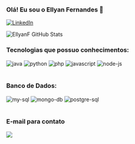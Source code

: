 ### Olá! Eu sou o Ellyan Fernandes 👋

[![LinkedIn](https://img.shields.io/badge/LinkedIn-0077B5?style=for-the-badge&logo=linkedin&logoColor=white)](https://www.linkedin.com/in/ellyan-fernandes/)


![EllyanF GitHub Stats](https://github-readme-stats.vercel.app/api?username=EllyanF&show_icons=true&theme=onedark)

### Tecnologias que possuo conhecimentos:

<div style ="display inline_block">

<img align="center" alt="java" src="https://img.shields.io/badge/Java-ED8B00?style=for-the-badge&logo=openjdk&logoColor=white"/>

<img align="center" alt="python" src="https://img.shields.io/badge/Python-3776AB?style=for-the-badge&logo=python&logoColor=white">

<img align="center" alt="php" src="https://img.shields.io/badge/PHP-777BB4?style=for-the-badge&logo=php&logoColor=white">

<img align="center" alt="javascript" src="https://img.shields.io/badge/JavaScript-F7DF1E?style=for-the-badge&logo=javascript&logoColor=black">

<img align="center" alt="node-js" src="https://img.shields.io/badge/Node.js-43853D?style=for-the-badge&logo=node.js&logoColor=white">

</div><br/>

### Banco de Dados:

<div style="display inline_block">

<img align="center" alt="my-sql" src="https://img.shields.io/badge/MySQL-005C84?style=for-the-badge&logo=mysql&logoColor=white"/>

<img align="center" alt="mongo-db" src="https://img.shields.io/badge/MongoDB-4EA94B?style=for-the-badge&logo=mongodb&logoColor=white"/>

<img align="center" alt="postgre-sql" src="https://img.shields.io/badge/PostgreSQL-316192?style=for-the-badge&logo=postgresql&logoColor=white"/>

</div><br/>

### E-mail para contato

<a href="mailto:ellyan.fernandes@hotmail.com"><img src="https://img.shields.io/badge/Microsoft_Outlook-0078D4?style=for-the-badge&logo=microsoft-outlook&logoColor=white" target="_blank"></a>
